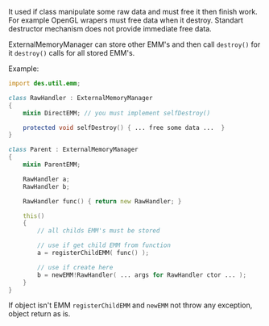 It used if class manipulate some raw data and must free it then finish work.
For example OpenGL wrapers must free data when it destroy.
Standart destructor mechanism does not provide immediate free data.

ExternalMemoryManager can store other EMM's and then call `destroy()` for
it `destroy()` calls for all stored EMM's.

Example:

```d
import des.util.emm;

class RawHandler : ExternalMemoryManager
{
    mixin DirectEMM; // you must implement selfDestroy()

    protected void selfDestroy() { ... free some data ...  }
}

class Parent : ExternalMemoryManager
{
    mixin ParentEMM;

    RawHandler a;
    RawHandler b;

    RawHandler func() { return new RawHandler; }

    this()
    {
        // all childs EMM's must be stored

        // use if get child EMM from function
        a = registerChildEMM( func() );

        // use if create here
        b = newEMM!RawHandler( ... args for RawHandler ctor ... );
    }
}
```

If object isn't EMM `registerChildEMM` and `newEMM` not throw any exception,
object return as is.
